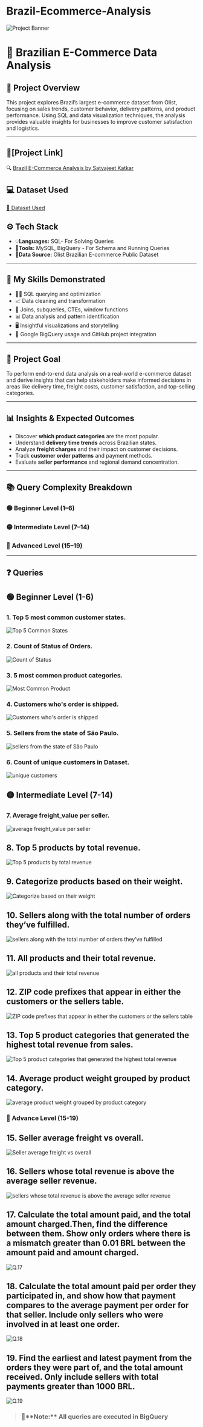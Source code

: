 # Brazil-Ecommerce-Analysis
<!-- Banner Image -->
![Project Banner](https://github.com/jeet787/Brazil-Ecommerce-Analysis/blob/main/Banner%20Image.png)

# 🛒 Brazilian E-Commerce Data Analysis

## 📌 Project Overview

This project explores Brazil’s largest e-commerce dataset from Olist, focusing on sales trends, customer behavior, delivery patterns, and product performance. Using SQL and data visualization techniques, the analysis provides valuable insights for businesses to improve customer satisfaction and logistics.

---
## 🔗[Project Link]

🔍 [Brazil E-Commerce Analysis by Satyajeet Katkar](https://console.cloud.google.com/bigquery?sq=874334219759:8b2252cdf98d45b7a730a22ad1273999)

## 💻 Dataset Used
<a href="https://github.com/jeet787/Brazil-Ecommerce-Analysis/blob/main/brazilian_ecommerce_dataset.sql">📄 Dataset Used</a>

## ⚙️ Tech Stack

- :bulb:**Languages:** SQL- For Solving Queries
- :wrench:**Tools:** MySQL, BigQuery - For Schema and Running Queries
- :minidisc:**Data Source:** Olist Brazilian E-commerce Public Dataset

---

## 💼 My Skills Demonstrated

- :man_technologist: SQL querying and optimization  
- :chart_with_upwards_trend: Data cleaning and transformation  
- 📖 Joins, subqueries, CTEs, window functions  
- :bar_chart: Data analysis and pattern identification  
- 🖥️ Insightful visualizations and storytelling  
- 📔 Google BigQuery usage and GitHub project integration  

---

## 🎯 Project Goal

To perform end-to-end data analysis on a real-world e-commerce dataset and derive insights that can help stakeholders make informed decisions in areas like delivery time, freight costs, customer satisfaction, and top-selling categories.

---

## 📊 Insights & Expected Outcomes

- Discover **which product categories** are the most popular.
- Understand **delivery time trends** across Brazilian states.
- Analyze **freight charges** and their impact on customer decisions.
- Track **customer order patterns** and payment methods.
- Evaluate **seller performance** and regional demand concentration.

---

## 📚 Query Complexity Breakdown

### 🟢 Beginner Level (1–6)
### 🟡 Intermediate Level (7–14)
### 🔴 Advanced Level (15–19)

---

## ❓ Queries

## 🟢 Beginner Level (1-6)

### 1. Top 5 most common customer states.
![Top 5 Common States](https://github.com/jeet787/Brazil-Ecommerce-Analysis/blob/main/Project-Outputs/top5_common_customer_states.png)

### 2. Count of Status of Orders.
![Count of Status](https://github.com/jeet787/Brazil-Ecommerce-Analysis/blob/main/Project-Outputs/order_status.png)

### 3. 5 most common product categories.
![Most Common Product](https://github.com/jeet787/Brazil-Ecommerce-Analysis/blob/main/Project-Outputs/top5_product_category_name_translation.png)

### 4. Customers who's order is shipped.
![Customers who's order is shipped](https://github.com/jeet787/Brazil-Ecommerce-Analysis/blob/main/Project-Outputs/order_shipped.png)

### 5. Sellers from the state of São Paulo.
![sellers from the state of São Paulo ](https://github.com/jeet787/Brazil-Ecommerce-Analysis/blob/main/Project-Outputs/sellers_from_s%C3%A3o%20paulo.png)

### 6. Count of unique customers in Dataset.
![unique customers](https://github.com/jeet787/Brazil-Ecommerce-Analysis/blob/main/Project-Outputs/unique_customers.png)

## 🟡 Intermediate Level (7-14)

### 7. Average freight_value per seller.
![average freight_value per seller](https://github.com/jeet787/Brazil-Ecommerce-Analysis/blob/main/Project-Outputs/Average_freight_value.png)

## 8. Top 5 products by total revenue.
![Top 5 products by total revenue](https://github.com/jeet787/Brazil-Ecommerce-Analysis/blob/main/Project-Outputs/top5_products_by_revenue.png)

## 9. Categorize products based on their weight.
![Categorize based on their weight](https://github.com/jeet787/Brazil-Ecommerce-Analysis/blob/main/Project-Outputs/weight_category.png)

## 10. Sellers along with the total number of orders they’ve fulfilled.
![sellers along with the total number of orders they’ve fulfilled](https://github.com/jeet787/Brazil-Ecommerce-Analysis/blob/main/Project-Outputs/total_orders_by_seller.png)

## 11. All products and their total revenue.
![ all products and their total revenue](https://github.com/jeet787/Brazil-Ecommerce-Analysis/blob/main/Project-Outputs/product_total_revenue.png)

## 12. ZIP code prefixes that appear in either the customers or the sellers table.
![ZIP code prefixes that appear in either the customers or the sellers table](https://github.com/jeet787/Brazil-Ecommerce-Analysis/blob/main/Project-Outputs/zip_code_prefix.png)

## 13. Top 5 product categories that generated the highest total revenue from sales.
![Top 5 product categories that generated the highest total revenue](https://github.com/jeet787/Brazil-Ecommerce-Analysis/blob/main/Project-Outputs/product_category_total_revenue.png)

## 14. Average product weight grouped by product category.
![average product weight grouped by product category](https://github.com/jeet787/Brazil-Ecommerce-Analysis/blob/main/Project-Outputs/average_product_weight.png)

### 🔴 Advance Level (15-19)

## 15. Seller average freight vs overall.
![Seller average freight vs overall](https://github.com/jeet787/Brazil-Ecommerce-Analysis/blob/main/Project-Outputs/Seller%20Avg%20freight%20vs%20overall.png)

## 16. Sellers whose total revenue is above the average seller revenue.
![sellers whose total revenue is above the average seller revenue](https://github.com/jeet787/Brazil-Ecommerce-Analysis/blob/main/Project-Outputs/total_revenue_greather_than_average.png)

## 17. Calculate the total amount paid, and the total amount charged.Then, find the difference between them. Show only orders where there is a mismatch greater than 0.01 BRL between the amount paid and amount charged.
![Q.17](https://github.com/jeet787/Brazil-Ecommerce-Analysis/blob/main/Project-Outputs/total%20amount%20paid%20vs%20total%20amount%20charged.png)

## 18. Calculate the total amount paid per order they participated in, and show how that payment compares to the average payment per order for that seller. Include only sellers who were involved in at least one order.
![Q.18](https://github.com/jeet787/Brazil-Ecommerce-Analysis/blob/main/Project-Outputs/total%20amount%20paid%20per%20order%20(using%20partition%20by).png)

## 19. Find the earliest and latest payment from the orders they were part of, and the total amount received. Only include sellers with total payments greater than 1000 BRL.
![Q.19](https://github.com/jeet787/Brazil-Ecommerce-Analysis/blob/main/Project-Outputs/Earliest%20and%20latest%20payment%20and%20total%20amount.png)



> <h3>📘**Note:** All queries are executed in BigQuery</h3>

